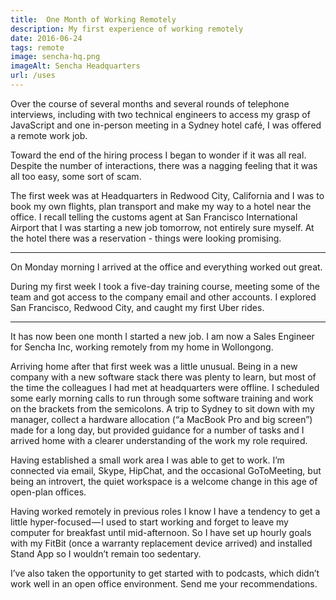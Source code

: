 ```yaml
---
title:  One Month of Working Remotely
description: My first experience of working remotely
date: 2016-06-24
tags: remote
image: sencha-hq.png
imageAlt: Sencha Headquarters
url: /uses
---
```


Over the course of several months and several rounds of telephone interviews, including with two technical engineers to access my grasp of JavaScript and one in-person meeting in a Sydney hotel café, I was offered a remote work job.

Toward the end of the hiring process I began to wonder if it was all real. Despite the number of interactions, there was a nagging feeling that it was all too easy, some sort of scam.

The first week was at Headquarters in Redwood City, California and I was to book my own flights, plan transport and make my way to a hotel near the office. I recall telling the customs agent at San Francisco International Airport that I was starting a new job tomorrow, not entirely sure myself. At the hotel there was a reservation - things were looking promising.

---

On Monday morning I arrived at the office and everything worked out great.

During my first week I took a five-day training course, meeting some of the team and got access to the company email and other accounts. I explored San Francisco, Redwood City, and caught my first Uber rides.

---

It has now been one month I started a new job. I am now a Sales Engineer for Sencha Inc, working remotely from my home in Wollongong.

Arriving home after that first week was a little unusual. Being in a new company with a new software stack there was plenty to learn, but most of the time the colleagues I had met at headquarters were offline. I scheduled some early morning calls to run through some software training and work on the brackets from the semicolons. A trip to Sydney to sit down with my manager, collect a hardware allocation (“a MacBook Pro and big screen”) made for a long day, but provided guidance for a number of tasks and I arrived home with a clearer understanding of the work my role required.

Having established a small work area I was able to get to work. I’m connected via email, Skype, HipChat, and the occasional GoToMeeting, but being an introvert, the quiet workspace is a welcome change in this age of open-plan offices.

Having worked remotely in previous roles I know I have a tendency to get a little hyper-focused — I used to start working and forget to leave my computer for breakfast until mid-afternoon. So I have set up hourly goals with my FitBit (once a warranty replacement device arrived) and installed Stand App so I wouldn’t remain too sedentary.

I’ve also taken the opportunity to get started with to podcasts, which didn’t work well in an open office environment. Send me your recommendations.
